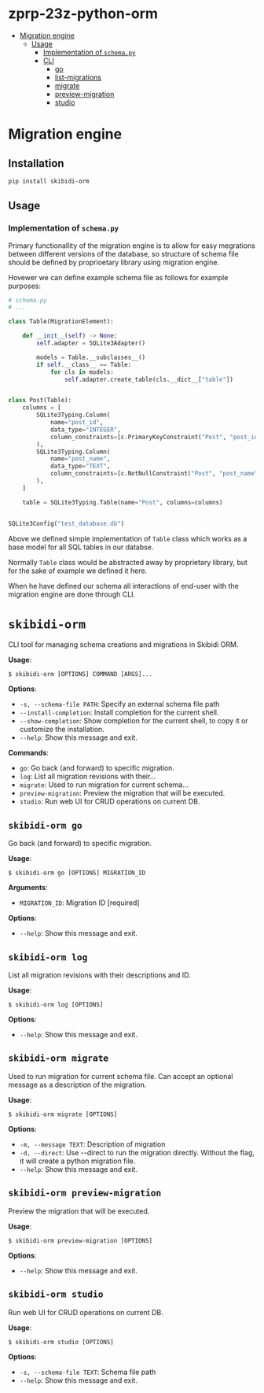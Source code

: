 # zprp-23z-python-orm
* [Migration engine](#migration-engine)
  * [Usage](#usage)
    * [Implementation of `schema.py`](#implementation-of-schemapy)
    * [CLI](#cli)
      * [go](#go)
      * [list-migrations](#list-migrations)
      * [migrate](#migrate)
      * [preview-migration](#preview-migration)
      * [studio](#studio)

# Migration engine
## Installation

```bash
pip install skibidi-orm
```

## Usage

### Implementation of `schema.py`

Primary functionallity of the migration engine is to allow for easy megrations between different versions of the database, so structure of schema file should be defined by proprioetary library using migration engine.

Hovewer we can define example schema file as follows for example purposes:
```python
# schema.py
# ...

class Table(MigrationElement):

    def __init__(self) -> None:
        self.adapter = SQLite3Adapter()

        models = Table.__subclasses__()
        if self.__class__ == Table:
            for cls in models:
                self.adapter.create_table(cls.__dict__["table"])


class Post(Table):
    columns = [
        SQLite3Typing.Column(
            name="post_id",
            data_type="INTEGER",
            column_constraints=[c.PrimaryKeyConstraint("Post", "post_id")],
        ),
        SQLite3Typing.Column(
            name="post_name",
            data_type="TEXT",
            column_constraints=[c.NotNullConstraint("Post", "post_name")],
        ),
    ]

    table = SQLite3Typing.Table(name="Post", columns=columns)


SQLite3Config("test_database.db")
```

Above we defined simple implementation of `Table` class which works as a base model for all SQL tables in our databse.

Normally `Table` class would be abstracted away by proprietary library, but for the sake of example we defined it here.

When he have defined our schema all interactions of end-user with the migration engine are done through CLI.

# `skibidi-orm`

CLI tool for managing schema creations and migrations in Skibidi ORM.

**Usage**:

```console
$ skibidi-orm [OPTIONS] COMMAND [ARGS]...
```

**Options**:

* `-s, --schema-file PATH`: Specify an external schema file path
* `--install-completion`: Install completion for the current shell.
* `--show-completion`: Show completion for the current shell, to copy it or customize the installation.
* `--help`: Show this message and exit.

**Commands**:

* `go`: Go back (and forward) to specific migration.
* `log`: List all migration revisions with their...
* `migrate`: Used to run migration for current schema...
* `preview-migration`: Preview the migration that will be executed.
* `studio`: Run web UI for CRUD operations on current DB.

## `skibidi-orm go`

Go back (and forward) to specific migration.

**Usage**:

```console
$ skibidi-orm go [OPTIONS] MIGRATION_ID
```

**Arguments**:

* `MIGRATION_ID`: Migration ID  [required]

**Options**:

* `--help`: Show this message and exit.

## `skibidi-orm log`

List all migration revisions with their descriptions and ID.

**Usage**:

```console
$ skibidi-orm log [OPTIONS]
```

**Options**:

* `--help`: Show this message and exit.

## `skibidi-orm migrate`

Used to run migration for current schema file. Can accept an optional message as a description of the migration.

**Usage**:

```console
$ skibidi-orm migrate [OPTIONS]
```

**Options**:

* `-m, --message TEXT`: Description of migration
* `-d, --direct`: Use --direct to run the migration directly. Without the flag, it will create a python migration file.
* `--help`: Show this message and exit.

## `skibidi-orm preview-migration`

Preview the migration that will be executed.

**Usage**:

```console
$ skibidi-orm preview-migration [OPTIONS]
```

**Options**:

* `--help`: Show this message and exit.

## `skibidi-orm studio`

Run web UI for CRUD operations on current DB.

**Usage**:

```console
$ skibidi-orm studio [OPTIONS]
```

**Options**:

* `-s, --schema-file TEXT`: Schema file path
* `--help`: Show this message and exit.
